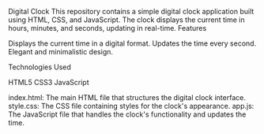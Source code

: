 Digital Clock
This repository contains a simple digital clock application built using HTML, CSS, and JavaScript. The clock displays the current time in hours, minutes, and seconds, updating in real-time.
Features

Displays the current time in a digital format.
Updates the time every second.
Elegant and minimalistic design.

Technologies Used

HTML5
CSS3
JavaScript


index.html: The main HTML file that structures the digital clock interface.
style.css: The CSS file containing styles for the clock's appearance.
app.js: The JavaScript file that handles the clock's functionality and updates the time.
